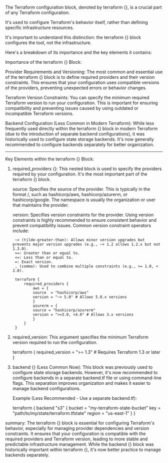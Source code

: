 The Terraform configuration block, denoted by terraform {}, is a crucial part of any Terraform configuration. 

It's used to configure Terraform's behavior itself, rather than defining specific infrastructure resources. 

It's important to understand this distinction: the terraform {} block configures the tool, not the infrastructure.

Here's a breakdown of its importance and the key elements it contains:

Importance of the terraform {} Block:

Provider Requirements and Versioning: 
    The most common and essential use of the terraform {} block is to define required providers and their version constraints. 
    This ensures that your configuration uses compatible versions of the providers, preventing unexpected errors or behavior changes.

Terraform Version Constraints: 
    You can specify the minimum required Terraform version to run your configuration. 
    This is important for ensuring compatibility and preventing issues caused by using outdated or incompatible Terraform versions.

Backend Configuration (Less Common in Modern Terraform): 
    While less frequently used directly within the terraform {} block in modern Terraform (due to the introduction of separate backend configurations), it was historically used to configure state storage backends. 
    It's now generally recommended to configure backends separately for better organization.


-----------------------------------------------------------------------------------------------------

Key Elements within the terraform {} Block:

1. required_providers {}: 
    This nested block is used to specify the providers required by your configuration. It's the most important part of the terraform {} block.

    source: 
        Specifies the source of the provider. This is typically in the format <namespace>/<provider>, such as hashicorp/aws, hashicorp/azurerm, or hashicorp/google. The namespace is usually the organization or user that maintains the provider.

    version: 
        Specifies version constraints for the provider. Using version constraints is highly recommended to ensure consistent behavior and prevent compatibility issues. Common version constraint operators include:
        
        ~> (tilde-greater-than): Allows minor version upgrades but prevents major version upgrades (e.g., ~> 1.2 allows 1.2.x but not 1.3.0).
        >=: Greater than or equal to.
        <=: Less than or equal to.
        =: Exact version.
        , (comma): Used to combine multiple constraints (e.g., >= 1.0, < 2.0).

        terraform {
            required_providers {
                aws = {
                source  = "hashicorp/aws"
                version = "~> 5.0" # Allows 5.0.x versions
                }
                azurerm = {
                source = "hashicorp/azurerm"
                version = ">=3.0, <4.0" # Allows 3.x versions
                }
            }
        }


2. required_version: 
    This argument specifies the minimum Terraform version required to run the configuration.

    terraform {
        required_version = ">= 1.3" # Requires Terraform 1.3 or later
    }

3. backend {} (Less Common Now): 
    This block was previously used to configure state storage backends. However, it's now recommended to configure backends in a separate backend.tf file or using command-line flags. 
    This separation improves organization and makes it easier to manage backend configurations.

    Example (Less Recommended - Use a separate backend.tf):

    terraform {
        backend "s3" {
            bucket = "my-terraform-state-bucket"
            key    = "path/to/my/state/terraform.tfstate"
            region = "us-east-1"
        }
    }


summary:
    The terraform {} block is essential for configuring Terraform's behavior, especially for managing provider dependencies and version constraints. It ensures that your configuration is compatible with the required providers and Terraform version, leading to more stable and predictable infrastructure management. While the backend {} block was historically important within terraform {}, it's now better practice to manage backends separately.